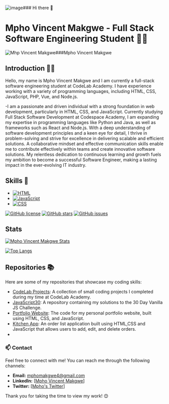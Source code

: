 ![image](https://github.com/Mpho-vincent-makgwe/Mpho-Vincent-Makgwe/assets/118048918/36b9e423-5c4b-4544-b006-859056347434)### Hi there 👋

# Mpho Vincent Makgwe - Full Stack Software Engineering Student 👨‍💻
![Mhp Vincent Makgwe](https://lh3.googleusercontent.com/pw/AIL4fc-qlsaxbFr4tptkNli8nNO4VJ8vYr6dh1qRqQeTM-GrbnF6eRIs6rb2TAdQcXBgswJGOCIQevrIhsSCVH1Ab4dWKk9ruSsgiySC1Ofb6Qr8pwTkxUUE6EPosQ7EuJbatuwOMA5OVJjKdKWWECUVc-uC1ZEGCEkuUyVp9N5heRiBNLBpfXOa9INNQ44W3tnM74fw14LKku58eJWKiNeOY_6Lxk6Gne_FFpAiF3kdpoEIEt_WNXeGdfdFCljU6Tc2XENx0W1ZSSBXuVR-8_92JkpWhOMvlsJu7DJr7cGYgutP4bcABG9w2_PvPuxQnA5J2GXXbg4V-VL9QtjsnaK8OYgJa8zopJ_mfcNLOpWfrPDHg-aCXNRabBgyrbjVd0bcbyyM6FAunEM2X7VvkpxSNEaNI23Hj-xBLkqXKMmAVrKsPqtLHWEZUzzX38_Wi2gR6FLE7YDyRM3XOAUqQh7OuU0FxYbr9pYvHs4YTdn30jkV6VEu40AI7LPz6dgTHJ4Qpd4wSb7Sx_Gxavpg4veCPW1GBfrHXdPLkcOvXsI-yGti2P3USzLdBbPuTrn8m2W_77CNebEPktEoQwSnH4WX9fN6oe3IdjMcxpQQsKR8kVUHd_PjOYjO8ELJBY8nJe2If1onqailRphbBLh07eBvhv57iW_tZPiJOtLAuN5367AMmcvESQzrXJmVlpTx0qNjL2kpXxrDyCq78xkNN6kCIKX9B0ct2yTWJN8kToZMlVAIeRBi0k26aqUS6ZNn645r9ub94Y2ghb_PogqimU3treMYG714Mf9G_NQyOvKQWtIbPWXRRpqrZ-5u5kgLc7eMg56vo9ZoVpjDAj6zc0Ohrl6uM5u1siu72uUaUBilmufdhXzpzUMo9trSe3PtfEZHEJlEqZ2FZNzAEKNKXzAX0ee9I0765M7oEVDYUx_KdaSuJuOQzy6sMXsG_H3E9w=w708-h943-s-no?authuser=0)###Mpho Vincent Makgwe
## Introduction 🙋‍♂️
Hello, my name is Mpho Vincent Makgwe and I am currently a full-stack software engineering student at CodeLab Academy. I have experience working with a variety of programming languages, including HTML, CSS, JavaScript, PHP, Vue, and Node.js.

-I am a passionate and driven individual with a strong foundation in web development, particularly in HTML, CSS, and JavaScript. Currently studying Full Stack Software Development at Codespace Academy, I am expanding my expertise in programming languages like Python and Java, as well as frameworks such as React and Node.js. With a deep understanding of software development principles and a keen eye for detail, I thrive in problem-solving and strive for excellence in delivering scalable and efficient solutions. A collaborative mindset and effective communication skills enable me to contribute effectively within teams and create innovative software solutions. My relentless dedication to continuous learning and growth fuels my ambition to become a successful Software Engineer, making a lasting impact in the ever-evolving IT industry.

## Skills 🚀
-  [![HTML](https://img.shields.io/badge/-HTML-orange?style=flat&logo=html5&logoColor=white)](https://iconscout.com/icon/html5-19)
-  [![JavaScript](https://img.shields.io/badge/-JavaScript-yellow?style=flat&logo=javascript&logoColor=white)](https://iconscout.com/icon/javascript-2752148)
- [![CSS](https://img.shields.io/badge/-CSS-blue?style=flat&logo=css3&logoColor=white)](https://iconscout.com/icon/css3-8)

[![GitHub license](https://img.shields.io/badge/license-MIT-blue.svg)](LICENSE.md)
[![GitHub stars](https://img.shields.io/github/stars/Mpho-Vincent-Makgwe/Mpho-Vincent-Makgwe.svg)](https://github.com/Mpho-Vincent-Makgwe/Mpho-Vincent-Makgwe/stargazers)
[![GitHub issues](https://img.shields.io/github/issues/Mpho-Vincent-Makgwe/Mpho-Vincent-Makgwe.svg)](https://github.com/Mpho-Vincent-Makgwe/Mpho-Vincent-Makgwe]/issues)

## Stats
[![Mpho Vincent Makgwe Stats](https://github-readme-stats.vercel.app/api?username=Mpho-Vincent-Makgwe&show_icons=true&theme=merko&bg_color=00000000)](https://github.com/Mpho-Vincent-Makgwe/github-readme-stats)

[![Top Langs](https://github-readme-stats.vercel.app/api/top-langs/?username=Mpho-Vincent-Makgwe&size_weight=0.5&count_weight=0.5)](https://github.com/Mpho-Vincent-Makgwe/github-readme-stats)


## Repositories 📚
Here are some of my repositories that showcase my coding skills:
- [CodeLab Projects](https://github.com/Mpho-vincent-makgwe?tab=repositories): A collection of small coding projects I completed during my time at CodeLab Academy.
- [JavaScript30](https://github.com/Mpho-vincent-makgwe/JavaScript30-master.git): A repository containing my solutions to the 30 Day Vanilla JS Challenge.
- [Portfolio Website](): The code for my personal portfolio website, built using HTML, CSS, and JavaScript.
- [Kitchen App](https://github.com/Mpho-vincent-makgwe/todo-app): An order list application built using HTML,CSS and JavaScript that allows users to add, edit, and delete orders.
- 

### 📫 Contact

Feel free to connect with me! You can reach me through the following channels:

- **Email:** mphomakgwe4@gmail.com
- **LinkedIn:** [[Mpho Vincent Makgwe](https://www.linkedin.com/in/mpho-vincent-makgwe-1ab386199/)]
- **Twitter:** [[Mpho's Twitter](https://twitter.com/youngstoningV)]

Thank you for taking the time to view my work! 😊
